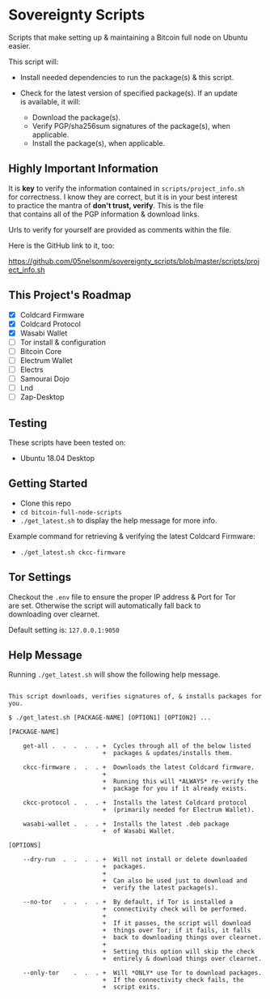 Sovereignty Scripts  
=  
Scripts that make setting up & maintaining a Bitcoin full node on Ubuntu easier.  

This script will: 

- Install needed dependencies to run the package(s) & this script.
- Check for the latest version of specified package(s). If an update  
  is available, it will:  
 
  - Download the package(s).  
  - Verify PGP/sha256sum signatures of the package(s), when applicable.  
  - Install the package(s), when applicable.

## Highly Important Information  
It is **key** to verify the information contained in `scripts/project_info.sh`  
for correctness. I know they are correct, but it is in your best interest  
to practice the mantra of **don't trust, verify**. This is the file  
that contains all of the PGP information & download links.  

Urls to verify for yourself are provided as comments within the file.  

Here is the GitHub link to it, too:  

https://github.com/05nelsonm/sovereignty_scripts/blob/master/scripts/project_info.sh

## This Project's Roadmap
* [x] Coldcard Firmware
* [x] Coldcard Protocol
* [x] Wasabi Wallet
* [ ] Tor install & configuration
* [ ] Bitcoin Core
* [ ] Electrum Wallet
* [ ] Electrs
* [ ] Samourai Dojo
* [ ] Lnd
* [ ] Zap-Desktop

## Testing  
These scripts have been tested on:  

- Ubuntu 18.04 Desktop  

## Getting Started
- Clone this repo  
- `cd bitcoin-full-node-scripts`  
- `./get_latest.sh` to display the help message for more info.  

Example command for retrieving & verifying the latest Coldcard Firmware:  

- `./get_latest.sh ckcc-firmware`


## Tor Settings  
Checkout the `.env` file to ensure the proper IP address & Port for Tor  
are set. Otherwise the script will automatically fall back to  
downloading over clearnet.  

Default setting is: `127.0.0.1:9050`  

## Help Message  
Running `./get_latest.sh` will show the following help message.  

```

This script downloads, verifies signatures of, & installs packages for you.

$ ./get_latest.sh [PACKAGE-NAME] [OPTION1] [OPTION2] ...

[PACKAGE-NAME]

    get-all .  .  .  .  . +  Cycles through all of the below listed
                          +  packages & updates/installs them.

    ckcc-firmware .  .  . +  Downloads the latest Coldcard firmware.
                          +
                          +  Running this will *ALWAYS* re-verify the
                          +  package for you if it already exists.

    ckcc-protocol .  .  . +  Installs the latest Coldcard protocol
                          +  (primarily needed for Electrum Wallet).

    wasabi-wallet .  .  . +  Installs the latest .deb package
                          +  of Wasabi Wallet.

[OPTIONS]

    --dry-run  .  .  .  . +  Will not install or delete downloaded
                          +  packages.
                          +
                          +  Can also be used just to download and
                          +  verify the latest package(s).

    --no-tor   .  .  .  . +  By default, if Tor is installed a
                          +  connectivity check will be performed.
                          +
                          +  If it passes, the script will download
                          +  things over Tor; if it fails, it falls
                          +  back to downloading things over clearnet.
                          +
                          +  Setting this option will skip the check
                          +  entirely & download things over clearnet.

    --only-tor    .  .  . +  Will *ONLY* use Tor to download packages.
                          +  If the connectivity check fails, the
                          +  script exits.
```
